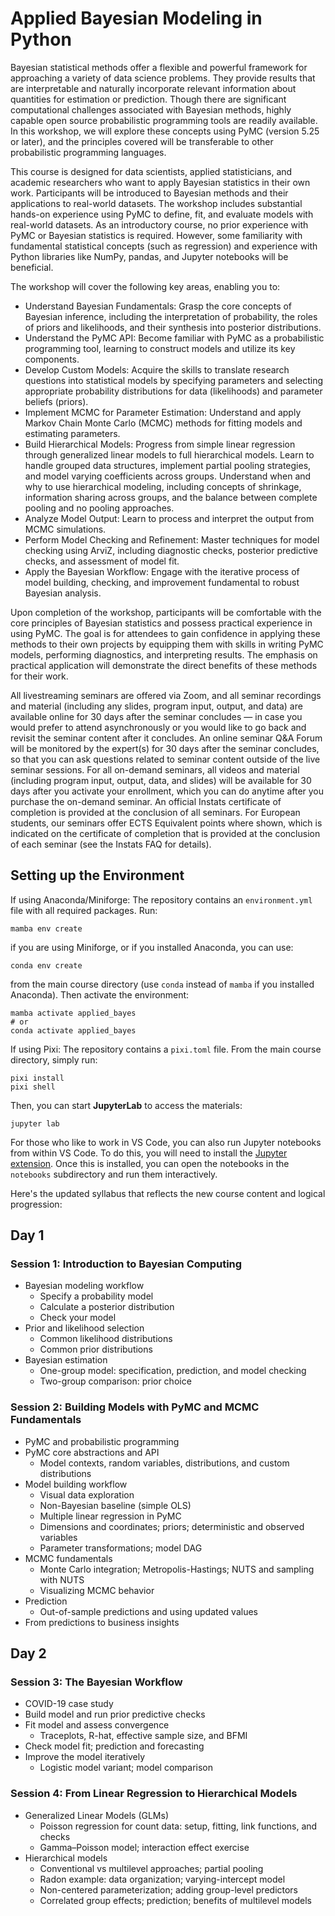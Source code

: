 # Applied Bayesian Modeling in Python

Bayesian statistical methods offer a flexible and powerful framework for approaching a variety of data science problems. They provide results that are interpretable and naturally incorporate relevant information about quantities for estimation or prediction. Though there are significant computational challenges associated with Bayesian methods, highly capable open source probabilistic programming tools are readily available. In this workshop, we will explore these concepts using PyMC (version 5.25 or later), and the principles covered will be transferable to other probabilistic programming languages.

This course is designed for data scientists, applied statisticians, and academic researchers who want to apply Bayesian statistics in their own work. Participants will be introduced to Bayesian methods and their applications to real-world datasets. The workshop includes substantial hands-on experience using PyMC to define, fit, and evaluate models with real-world datasets. As an introductory course, no prior experience with PyMC or Bayesian statistics is required. However, some familiarity with fundamental statistical concepts (such as regression) and experience with Python libraries like NumPy, pandas, and Jupyter notebooks will be beneficial.

The workshop will cover the following key areas, enabling you to:

- Understand Bayesian Fundamentals: Grasp the core concepts of Bayesian inference, including the interpretation of probability, the roles of priors and likelihoods, and their synthesis into posterior distributions.
- Understand the PyMC API: Become familiar with PyMC as a probabilistic programming tool, learning to construct models and utilize its key components.
- Develop Custom Models: Acquire the skills to translate research questions into statistical models by specifying parameters and selecting appropriate probability distributions for data (likelihoods) and parameter beliefs (priors).
- Implement MCMC for Parameter Estimation: Understand and apply Markov Chain Monte Carlo (MCMC) methods for fitting models and estimating parameters.
- Build Hierarchical Models: Progress from simple linear regression through generalized linear models to full hierarchical models. Learn to handle grouped data structures, implement partial pooling strategies, and model varying coefficients across groups. Understand when and why to use hierarchical modeling, including concepts of shrinkage, information sharing across groups, and the balance between complete pooling and no pooling approaches.
- Analyze Model Output: Learn to process and interpret the output from MCMC simulations.
- Perform Model Checking and Refinement: Master techniques for model checking using ArviZ, including diagnostic checks, posterior predictive checks, and assessment of model fit.
- Apply the Bayesian Workflow: Engage with the iterative process of model building, checking, and improvement fundamental to robust Bayesian analysis.

Upon completion of the workshop, participants will be comfortable with the core principles of Bayesian statistics and possess practical experience in using PyMC. The goal is for attendees to gain confidence in applying these methods to their own projects by equipping them with skills in writing PyMC models, performing diagnostics, and interpreting results. The emphasis on practical application will demonstrate the direct benefits of these methods for their work.

All livestreaming seminars are offered via Zoom, and all seminar recordings and material (including any slides, program input, output, and data) are available online for 30 days after the seminar concludes — in case you would prefer to attend asynchronously or you would like to go back and revisit the seminar content after it concludes. An online seminar Q&A Forum will be monitored by the expert(s) for 30 days after the seminar concludes, so that you can ask questions related to seminar content outside of the live seminar sessions. For all on-demand seminars, all videos and material (including program input, output, data, and slides) will be available for 30 days after you activate your enrollment, which you can do anytime after you purchase the on-demand seminar. An official Instats certificate of completion is provided at the conclusion of all seminars. For European students, our seminars offer ECTS Equivalent points where shown, which is indicated on the certificate of completion that is provided at the conclusion of each seminar (see the Instats FAQ for details).

## Setting up the Environment

If using Anaconda/Miniforge:
The repository contains an `environment.yml` file with all required packages. Run:

    mamba env create

if you are using Miniforge, or if you installed Anaconda, you can use:

    conda env create

from the main course directory (use `conda` instead of `mamba` if you installed Anaconda). Then activate the environment:

    mamba activate applied_bayes
    # or
    conda activate applied_bayes

If using Pixi:
The repository contains a `pixi.toml` file. From the main course directory, simply run:

    pixi install
    pixi shell

Then, you can start **JupyterLab** to access the materials:

    jupyter lab 

For those who like to work in VS Code, you can also run Jupyter notebooks from within VS Code. To do this, you will need to install the [Jupyter extension](https://marketplace.visualstudio.com/items?itemName=ms-toolsai.jupyter). Once this is installed, you can open the notebooks in the `notebooks` subdirectory and run them interactively.

Here's the updated syllabus that reflects the new course content and logical progression:

## Day 1

### Session 1: Introduction to Bayesian Computing
- Bayesian modeling workflow
  - Specify a probability model
  - Calculate a posterior distribution
  - Check your model
- Prior and likelihood selection
  - Common likelihood distributions
  - Common prior distributions
- Bayesian estimation
  - One-group model: specification, prediction, and model checking
  - Two-group comparison: prior choice

### Session 2: Building Models with PyMC and MCMC Fundamentals
- PyMC and probabilistic programming
- PyMC core abstractions and API
  - Model contexts, random variables, distributions, and custom distributions
- Model building workflow
  - Visual data exploration
  - Non-Bayesian baseline (simple OLS)
  - Multiple linear regression in PyMC
  - Dimensions and coordinates; priors; deterministic and observed variables
  - Parameter transformations; model DAG
- MCMC fundamentals
  - Monte Carlo integration; Metropolis-Hastings; NUTS and sampling with NUTS
  - Visualizing MCMC behavior
- Prediction
  - Out-of-sample predictions and using updated values
- From predictions to business insights

## Day 2

### Session 3: The Bayesian Workflow
- COVID-19 case study
- Build model and run prior predictive checks
- Fit model and assess convergence
  - Traceplots, R-hat, effective sample size, and BFMI
- Check model fit; prediction and forecasting
- Improve the model iteratively
  - Logistic model variant; model comparison

### Session 4: From Linear Regression to Hierarchical Models
- Generalized Linear Models (GLMs)
  - Poisson regression for count data: setup, fitting, link functions, and checks
  - Gamma–Poisson model; interaction effect exercise
- Hierarchical models
  - Conventional vs multilevel approaches; partial pooling
  - Radon example: data organization; varying-intercept model
  - Non-centered parameterization; adding group-level predictors
  - Correlated group effects; prediction; benefits of multilevel models
